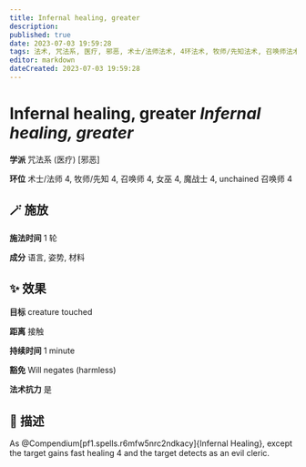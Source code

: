 ```yaml
---
title: Infernal healing, greater
description: 
published: true
date: 2023-07-03 19:59:28
tags: 法术, 咒法系, 医疗, 邪恶, 术士/法师法术, 4环法术, 牧师/先知法术, 召唤师法术, 女巫法术, 魔战士法术, unchained 召唤师法术
editor: markdown
dateCreated: 2023-07-03 19:59:28
---
```


# **Infernal healing, greater** *Infernal healing, greater*

**学派** 咒法系 (医疗) \[邪恶\] 

**环位** 术士/法师 4, 牧师/先知 4, 召唤师 4, 女巫 4, 魔战士 4, unchained 召唤师 4

## 🪄 施放

**施法时间** 1 轮

**成分** 语言, 姿势, 材料

## ✨ 效果 

**目标** creature touched 

**距离** 接触  

**持续时间** 1 minute 

**豁免** Will negates (harmless)

**法术抗力** 是

## 📖 描述

As @Compendium[pf1.spells.r6mfw5nrc2ndkacy]{Infernal Healing}, except the target gains fast healing 4 and the target detects as an evil cleric.
    
